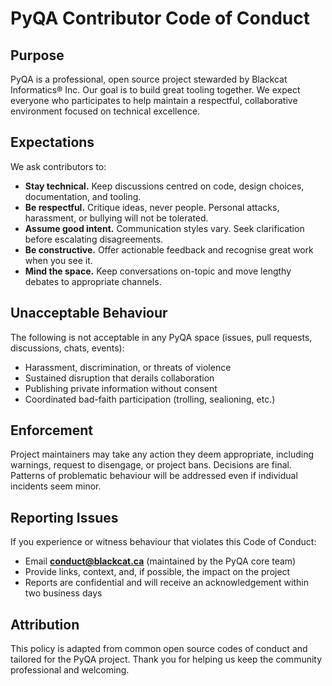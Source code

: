 <!-- SPDX-License-Identifier: MIT -->
<!-- Copyright (c) 2025 Blackcat Informatics® Inc. -->

# PyQA Contributor Code of Conduct

## Purpose

PyQA is a professional, open source project stewarded by Blackcat Informatics® Inc. Our goal is to build great tooling together. We expect everyone who participates to help maintain a respectful, collaborative environment focused on technical excellence.

## Expectations

We ask contributors to:

- **Stay technical.** Keep discussions centred on code, design choices, documentation, and tooling.
- **Be respectful.** Critique ideas, never people. Personal attacks, harassment, or bullying will not be tolerated.
- **Assume good intent.** Communication styles vary. Seek clarification before escalating disagreements.
- **Be constructive.** Offer actionable feedback and recognise great work when you see it.
- **Mind the space.** Keep conversations on-topic and move lengthy debates to appropriate channels.

## Unacceptable Behaviour

The following is not acceptable in any PyQA space (issues, pull requests, discussions, chats, events):

- Harassment, discrimination, or threats of violence
- Sustained disruption that derails collaboration
- Publishing private information without consent
- Coordinated bad-faith participation (trolling, sealioning, etc.)

## Enforcement

Project maintainers may take any action they deem appropriate, including warnings, request to disengage, or project bans. Decisions are final. Patterns of problematic behaviour will be addressed even if individual incidents seem minor.

## Reporting Issues

If you experience or witness behaviour that violates this Code of Conduct:

- Email **conduct@blackcat.ca** (maintained by the PyQA core team)
- Provide links, context, and, if possible, the impact on the project
- Reports are confidential and will receive an acknowledgement within two business days

## Attribution

This policy is adapted from common open source codes of conduct and tailored for the PyQA project. Thank you for helping us keep the community professional and welcoming.
